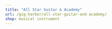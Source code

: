 ```yaml
---
title: "All Star Guitar & Academy"
url: /gig-harbor/all-star-guitar-and-academy/
shop: musical instrument
---
```

